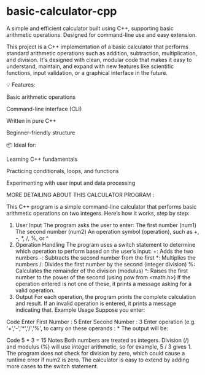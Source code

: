 # basic-calculator-cpp
A simple and efficient calculator built using C++, supporting basic arithmetic operations. Designed for command-line use and easy extension.

This project is a C++ implementation of a basic calculator that performs standard arithmetic operations such as addition, subtraction, multiplication, and division. It's designed with clean, modular code that makes it easy to understand, maintain, and expand with new features like scientific functions, input validation, or a graphical interface in the future.

💡 Features:

Basic arithmetic operations

Command-line interface (CLI)

Written in pure C++

Beginner-friendly structure

📦 Ideal for:

Learning C++ fundamentals

Practicing conditionals, loops, and functions

Experimenting with user input and data processing



MORE DETAILING ABOUT THIS CALCULATOR PROGRAM :

This C++ program is a simple command-line calculator that performs basic arithmetic operations on two integers. Here’s how it works, step by step:

1. User Input
The program asks the user to enter:
The first number (num1)
The second number (num2)
An operation symbol (operation), such as +, -, *, /, %, or ^
2. Operation Handling
The program uses a switch statement to determine which operation to perform based on the user’s input:
+: Adds the two numbers
-: Subtracts the second number from the first
*: Multiplies the numbers
/: Divides the first number by the second (integer division)
%: Calculates the remainder of the division (modulus)
^: Raises the first number to the power of the second (using pow from <math.h>)
If the operation entered is not one of these, it prints a message asking for a valid operation.
3. Output
For each operation, the program prints the complete calculation and result.
If an invalid operation is entered, it prints a message indicating that.
Example Usage
Suppose you enter:

Code
Enter First Number : 5
Enter Second Number : 3
Enter operation (e.g. '+','-','*','/','%', to carry on these operands : *
The output will be:

Code
5 * 3 = 15
Notes
Both numbers are treated as integers.
Division (/) and modulus (%) will use integer arithmetic, so for example, 5 / 3 gives 1.
The program does not check for division by zero, which could cause a runtime error if num2 is zero.
The calculator is easy to extend by adding more cases to the switch statement.

